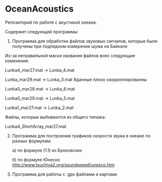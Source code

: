# OceanAcoustics

Репозиторий по работе с акустикой океана.

Содержит следующий программы:
1) Программа для обработки файлов звуковых сигналов, которые были получены при подледном измерении шума на Байкале

Из-за неправильной маски названия файлов внес следующие изменения:

Lunka4_mar27.mat -> Lunka_4.mat

Lunka_mar29.mat -> Lunka_3.mat #данные плохо скорреллированны

Lunka0_mar28.mat -> Lunka_6.mat

Lunka0_mar29.mat -> Lunka_5.mat

Lunka1_mar27.mat -> Lunka_2.mat

Файлы, которые выбиваются из общего типажа:

Lunka4_ShortArray_mar27.mat

2) Программа для построения графиков скорости звука в океане по разных формулам:

   a) по формуле (1.1) из Бреховских
   
   б) по формуле Юнеско http://www.tsuchiya2.org/soundspeed/unesco.htm
 
 3) Программа для работы с .gpx файлами и картами
